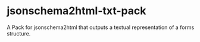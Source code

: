 jsonschema2html-txt-pack
========================

A Pack for jsonschema2html that outputs a textual representation of a forms structure.
